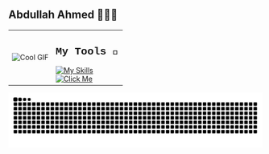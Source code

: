 ## Abdullah Ahmed 🤖🚀🦾

<table>
  <tr>
    <td><img src="https://media.tenor.com/_VcD3-ShQlgAAAAi/space-planet.gif" alt="Cool GIF"></td>
    <td>
      <h2 style="font-family: 'Courier New', monospace">My Tools 🔨</h2>
      <a href="https://skillicons.dev">
        <img src="https://skillicons.dev/icons?i=java,html,css,js,python,opencv,pytorch,linkedin,notion,unity,blender,react,flutter,dart,npm&perline=5" alt="My Skills">
      </a>
      <br>
      <a href="https://linktr.ee/abdulahmd">
        <img src="https://img.shields.io/badge/GitHub-100000?style=for-the-badge&logo=github&logoColor=white" alt="Click Me">
      </a>
    </td>
  </tr>
</table>

<picture>
  <source media="(prefers-color-scheme: dark)" srcset="https://raw.githubusercontent.com/abdulahmd/abdulahmd/output/github-contribution-grid-snake-dark.svg">
  <source media="(prefers-color-scheme: light)" srcset="https://raw.githubusercontent.com/abdulahmd/abdulahmd/output/github-contribution-grid-snake.svg">
  <img alt="github contribution grid snake animation" src="https://raw.githubusercontent.com/abdulahmd/abdulahmd/output/github-contribution-grid-snake.svg">
</picture>
